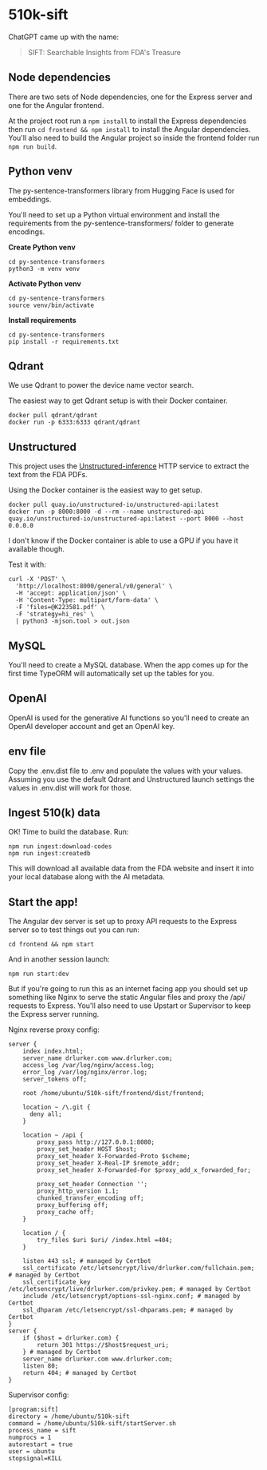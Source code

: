 # 510k-sift

ChatGPT came up with the name:

> SIFT: Searchable Insights from FDA's Treasure

## Node dependencies

There are two sets of Node dependencies, one for the Express server and one for the Angular frontend.

At the project root run a ```npm install``` to install the Express dependencies then run 
```cd frontend && npm install``` to install the Angular dependencies. You'll also need to build the Angular project
so inside the frontend folder run ```npm run build```.

## Python venv

The py-sentence-transformers library from Hugging Face is used for embeddings.

You'll need to set up a Python virtual environment and install the requirements from the py-sentence-transformers/ folder to generate encodings.

**Create Python venv**

```
cd py-sentence-transformers
python3 -m venv venv
```

**Activate Python venv**

```
cd py-sentence-transformers
source venv/bin/activate
```

**Install requirements**

```
cd py-sentence-transformers
pip install -r requirements.txt
```

## Qdrant

We use Qdrant to power the device name vector search.

The easiest way to get Qdrant setup is with their Docker container.

```
docker pull qdrant/qdrant
docker run -p 6333:6333 qdrant/qdrant
```

## Unstructured

This project uses the [Unstructured-inference](https://github.com/Unstructured-IO/unstructured-inference) HTTP service to extract the text from the FDA PDFs.

Using the Docker container is the easiest way to get setup.

```
docker pull quay.io/unstructured-io/unstructured-api:latest
docker run -p 8000:8000 -d --rm --name unstructured-api quay.io/unstructured-io/unstructured-api:latest --port 8000 --host 0.0.0.0
```

I don't know if the Docker container is able to use a GPU if you have it available though.

Test it with:

```
curl -X 'POST' \
  'http://localhost:8000/general/v0/general' \
  -H 'accept: application/json' \
  -H 'Content-Type: multipart/form-data' \
  -F 'files=@K223581.pdf' \
  -F 'strategy=hi_res' \
  | python3 -mjson.tool > out.json
```

## MySQL

You'll need to create a MySQL database. When the app comes up for the first time TypeORM will automatically set up the tables for you.

## OpenAI

OpenAI is used for the generative AI functions so you'll need to create an OpenAI developer account and get an OpenAI key.

## env file

Copy the .env.dist file to .env and populate the values with your values. 
Assuming you use the default Qdrant and Unstructured launch settings the values in .env.dist will work for those.

## Ingest 510(k) data

OK! Time to build the database. Run:
```
npm run ingest:download-codes
npm run ingest:createdb
```
This will download all available data from the FDA website and insert it into your local database along with the AI metadata.

## Start the app!

The Angular dev server is set up to proxy API requests to the Express server so to test things out you can run:
```
cd frontend && npm start
```

And in another session launch:
```
npm run start:dev
```

But if you're going to run this as an internet facing app you should set up something like Nginx to serve the static Angular files
and proxy the /api/ requests to Express. You'll also need to use Upstart or Supervisor to keep the Express server running.

Nginx reverse proxy config:
```
server {     
    index index.html;   
    server_name drlurker.com www.drlurker.com;
    access_log /var/log/nginx/access.log;
    error_log /var/log/nginx/error.log;
    server_tokens off;

    root /home/ubuntu/510k-sift/frontend/dist/frontend;

    location ~ /\.git {
      deny all;
    }

    location ~ /api {
        proxy_pass http://127.0.0.1:8080;
        proxy_set_header HOST $host;
        proxy_set_header X-Forwarded-Proto $scheme;
        proxy_set_header X-Real-IP $remote_addr;
        proxy_set_header X-Forwarded-For $proxy_add_x_forwarded_for;

        proxy_set_header Connection '';
        proxy_http_version 1.1;
        chunked_transfer_encoding off;
        proxy_buffering off;
        proxy_cache off;
    }
    
    location / {
        try_files $uri $uri/ /index.html =404;
    }
    
    listen 443 ssl; # managed by Certbot
    ssl_certificate /etc/letsencrypt/live/drlurker.com/fullchain.pem; # managed by Certbot
    ssl_certificate_key /etc/letsencrypt/live/drlurker.com/privkey.pem; # managed by Certbot
    include /etc/letsencrypt/options-ssl-nginx.conf; # managed by Certbot
    ssl_dhparam /etc/letsencrypt/ssl-dhparams.pem; # managed by Certbot
}
server {
    if ($host = drlurker.com) {
        return 301 https://$host$request_uri;
    } # managed by Certbot
    server_name drlurker.com www.drlurker.com;
    listen 80;
    return 404; # managed by Certbot
}
```

Supervisor config:
```
[program:sift]
directory = /home/ubuntu/510k-sift
command = /home/ubuntu/510k-sift/startServer.sh
process_name = sift
numprocs = 1
autorestart = true
user = ubuntu
stopsignal=KILL
```
